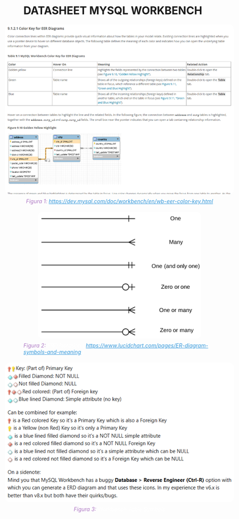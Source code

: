 <!DOCTYPE html>
<html lang="es">
<head>
    <meta charset="UTF-8">
    <meta name="viewport" content="width=device-width, initial-scale=1.0">
    <link rel="stylesheet" href="../../Presentacion-Proyecto/planteamiento_proyecto.css">
</head>
</html>

# DATASHEET MYSQL WORKBENCH

<div style="display: flex; flex-direction: column; align-items: center; margin-bottom: 20px; margin-top: 20px; width: 100%;">
    <img src="imagenes-mysql-workbenh-info\Color-Key-for-EER-Diagrams.png" alt="relationsip colors" style="max-width:  600px; height: auto; margin-bottom: 10px; border-radius: 10px;">
    <p style="margin: 0; font-style: italic; color:white"> <a  style="color: #af7ac5" >Figura 1:</a> <a href="https://dev.mysql.com/doc/workbench/en/wb-eer-color-key.html" style="color: #3498db" >https://dev.mysql.com/doc/workbench/en/wb-eer-color-key.html</a></p>
</div>

<div style="display: flex; flex-direction: column; align-items: center; margin-bottom: 20px; margin-top: 20px; width: 100%;">
    <img src="imagenes-mysql-workbenh-info\ERD-Notation.png" alt="ERD relaciones" style="max-width:  600px; height: auto; margin-bottom: 10px;  border-radius: 10px;">
    <p style="margin: 0; font-style: italic; color:white"> <a  style="color: #af7ac5" >Figura 2:</a> ERD Notation ( <a href="https://www.lucidchart.com/pages/ER-diagram-symbols-and-meaning" style="color: #3498db" >https://www.lucidchart.com/pages/ER-diagram-symbols-and-meaning</a> ) </p>
</div>

<div style="display: flex; flex-direction: column; align-items: center; margin-bottom: 20px; margin-top: 20px; width: 100%;">
    <img src="imagenes-mysql-workbenh-info\Table-symbols-meanig.png" alt="table workbench symbols" style="max-width:  600px; height: auto; margin-bottom: 10px;  border-radius: 10px;">
    <p style="margin: 0; font-style: italic; color:white"> <a  style="color: #af7ac5" >Figura 3:</a> Workbench Table Symbols <a href="" style="color: #3498db" ></a></p>
</div>
